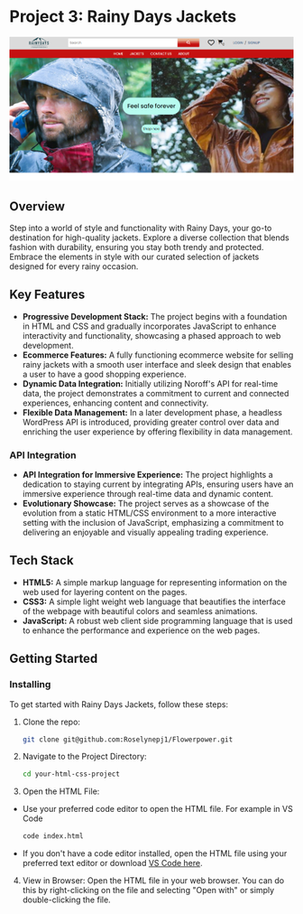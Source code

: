 # Project 3: Rainy Days Jackets

  

![Rainy Days Jackets](https://github.com/Roselynepj1/Flowerpower/blob/master/images/rainy_days_jackets.png)
 
## Overview 
Step into a world of style and functionality with Rainy Days, your go-to destination for high-quality jackets. Explore a diverse collection that blends fashion with durability, ensuring you stay both trendy and protected. Embrace the elements in style with our curated selection of jackets designed for every rainy occasion. 
## Key Features
- **Progressive Development Stack:** The project begins with a foundation in HTML and CSS and gradually incorporates JavaScript to enhance interactivity and functionality, showcasing a phased approach to web development.
-  **Ecommerce  Features:** A fully functioning ecommerce website for selling rainy jackets with a smooth user interface and sleek design that enables a user to have a good shopping experience.
-   **Dynamic Data Integration:** Initially utilizing Noroff's API for real-time data, the project demonstrates a commitment to current and connected experiences, enhancing content and connectivity.
-  **Flexible Data Management:** In a later development phase, a headless WordPress API is introduced, providing greater control over data and enriching the user experience by offering flexibility in data management.
### API Integration
-  **API Integration for Immersive Experience:** The project highlights a dedication to staying current by integrating APIs, ensuring users have an immersive experience through real-time data and dynamic content.
- **Evolutionary Showcase:** The project serves as a showcase of the evolution from a static HTML/CSS environment to a more interactive setting with the inclusion of JavaScript, emphasizing a commitment to delivering an enjoyable and visually appealing trading experience.
## Tech Stack
- **HTML5:** A simple markup language for representing information on the web used for layering content on the pages.
- **CSS3:** A simple light weight web language that beautifies the interface of the webpage with beautiful colors and seamless animations.
- **JavaScript:**  A robust web client side programming language that is used to enhance the performance and experience on the web pages.

  

## Getting Started 
### Installing 
To get started with Rainy Days Jackets, follow these steps:

1. Clone the repo:  
	```bash
	git clone git@github.com:Roselynepj1/Flowerpower.git 
	```
2. Navigate to the Project Directory:
	```bash 
	cd your-html-css-project 
	```
3. Open the HTML File: 
- Use your preferred code editor to open the HTML file. For example in VS Code 
	```bash 
	code index.html
	```  
- If you don't have a code editor installed, open the HTML file using your preferred text editor or download [VS Code here](https://code.visualstudio.com/download). 
4. View in Browser: 
Open the HTML file in your web browser. You can do this by right-clicking on the file and selecting "Open with" or simply double-clicking the file. 



   
